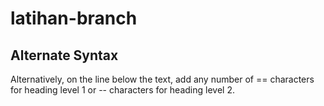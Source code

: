 # latihan-branch

## Alternate Syntax
Alternatively, on the line below the text, add any number of == characters for heading level 1 or -- characters for heading level 2.
